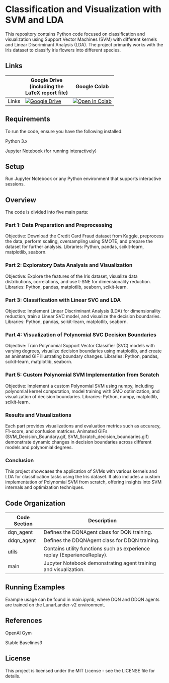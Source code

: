 # Classification and Visualization with SVM and LDA
This repository contains Python code focused on classification and visualization using Support Vector Machines (SVM) with different kernels and Linear Discriminant Analysis (LDA). The project primarily works with the Iris dataset to classify iris flowers into different species.

## Links
||Google Drive <br />(including the <br /> LaTeX report file)|Google Colab|
|---|---|---|
| Links | [![Google Drive](https://img.shields.io/badge/Google%20Drive-4285F4?style=for-the-badge&logo=googledrive&logoColor=white)](https://drive.google.com/drive/folders/1iSWpBIzpoc3nQW1oToOOuWCDi3Fsg8St?usp=sharing) | [![Open In Colab](https://colab.research.google.com/assets/colab-badge.svg)](https://colab.research.google.com/drive/1BgLTugGfm8VVp9qcLZz0LbvJF7-DidIe?usp=sharing) |

## Requirements
To run the code, ensure you have the following installed:

Python 3.x

Jupyter Notebook (for running interactively)

## Setup

Run Jupyter Notebook or any Python environment that supports interactive sessions.

## Overview
The code is divided into five main parts:
### Part 1: Data Preparation and Preprocessing
Objective: Download the Credit Card Fraud dataset from Kaggle, preprocess the data, perform scaling, oversampling using SMOTE, and prepare the dataset for further analysis.
Libraries: Python, pandas, scikit-learn, matplotlib, seaborn.
### Part 2: Exploratory Data Analysis and Visualization
Objective: Explore the features of the Iris dataset, visualize data distributions, correlations, and use t-SNE for dimensionality reduction.
Libraries: Python, pandas, matplotlib, seaborn, scikit-learn.
### Part 3: Classification with Linear SVC and LDA
Objective: Implement Linear Discriminant Analysis (LDA) for dimensionality reduction, train a Linear SVC model, and visualize the decision boundaries.
Libraries: Python, pandas, scikit-learn, matplotlib, seaborn.
### Part 4: Visualization of Polynomial SVC Decision Boundaries
Objective: Train Polynomial Support Vector Classifier (SVC) models with varying degrees, visualize decision boundaries using matplotlib, and create an animated GIF illustrating boundary changes.
Libraries: Python, pandas, scikit-learn, matplotlib, seaborn.
### Part 5: Custom Polynomial SVM Implementation from Scratch
Objective: Implement a custom Polynomial SVM using numpy, including polynomial kernel computation, model training with SMO optimization, and visualization of decision boundaries.
Libraries: Python, numpy, matplotlib, scikit-learn.
### Results and Visualizations
Each part provides visualizations and evaluation metrics such as accuracy, F1-score, and confusion matrices.
Animated GIFs (SVM_Decision_Boundary.gif, SVM_Scratch_decision_boundaries.gif) demonstrate dynamic changes in decision boundaries across different models and polynomial degrees.
### Conclusion
This project showcases the application of SVMs with various kernels and LDA for classification tasks using the Iris dataset. It also includes a custom implementation of Polynomial SVM from scratch, offering insights into SVM internals and optimization techniques.

## Code Organization

| Code Section | Description |
|---|---|
| dqn_agent | Defines the DQNAgent class for DQN training. |
| ddqn_agent | Defines the DDQNAgent class for DDQN training. |
| utils | Contains utility functions such as experience replay (ExperienceReplay). |
| main | Jupyter Notebook demonstrating agent training and visualization. |

## Running Examples
Example usage can be found in main.ipynb, where DQN and DDQN agents are trained on the LunarLander-v2 environment.

## References
OpenAI Gym

Stable Baselines3

## License

This project is licensed under the MIT License - see the LICENSE file for details.
